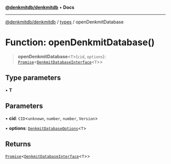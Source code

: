 [**@denkmitdb/denkmitdb**](../../README.md) • **Docs**

***

[@denkmitdb/denkmitdb](../../modules.md) / [types](../README.md) / openDenkmitDatabase

# Function: openDenkmitDatabase()

> **openDenkmitDatabase**\<`T`\>(`cid`, `options`): [`Promise`](https://developer.mozilla.org/docs/Web/JavaScript/Reference/Global_Objects/Promise)\<[`DenkmitDatabaseInterface`](../interfaces/DenkmitDatabaseInterface.md)\<`T`\>\>

## Type parameters

• **T**

## Parameters

• **cid**: `CID`\<`unknown`, `number`, `number`, `Version`\>

• **options**: [`DenkmitDatabaseOptions`](../type-aliases/DenkmitDatabaseOptions.md)\<`T`\>

## Returns

[`Promise`](https://developer.mozilla.org/docs/Web/JavaScript/Reference/Global_Objects/Promise)\<[`DenkmitDatabaseInterface`](../interfaces/DenkmitDatabaseInterface.md)\<`T`\>\>
